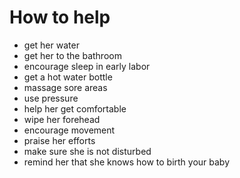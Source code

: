 # How to help

- get her water
- get her to the bathroom
- encourage sleep in early labor
- get a hot water bottle
- massage sore areas
- use pressure
- help her get comfortable
- wipe her forehead
- encourage movement
- praise her efforts
- make sure she is not disturbed
- remind her that she knows how to birth your baby
